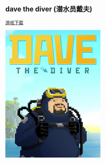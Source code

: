 ## dave the diver (潜水员戴夫)

[游戏下载](https://fitgirl-repacks.site/dave-the-diver/)

![alt text](image.png)
